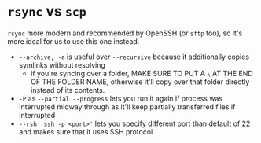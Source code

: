 # `rsync` vs `scp`

`rsync` more modern and recommended by OpenSSH (or `sftp` too), so it's more
ideal for us to use this one instead. 

- `--archive, -a` is useful over `--recursive` because it additionally copies
  symlinks without resolving
    - if you're syncing over a folder, MAKE SURE TO PUT A `\` AT THE END OF THE
      FOLDER NAME, otherwise it'll copy over that folder directly instead of its
      contents.
- `-P` as `--partial --progress` lets you run it again if process was
  interrupted midway through as it'll keep partially transferred files if
  interrupted
- `--rsh 'ssh -p <port>'` lets you specify different port than default of 22 and
  makes sure that it uses SSH protocol

